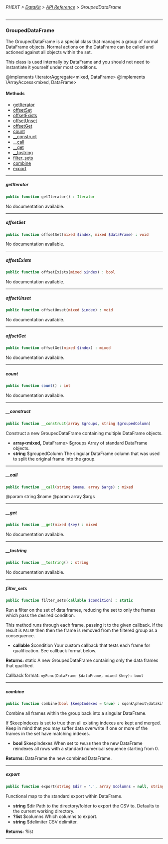 ###### PHEXT > [DataKit](../README.md) > [API Reference](index.md) > GroupedDataFrame
------
### GroupedDataFrame
The GroupedDataFrame is a special class that manages a group of normal DataFrame objects. Normal actions on the DataFrame can be called and actioned against all objects within the set.

This class is used internally by DataFrame and you should not need to instantiate it yourself under most conditions.

@implements \IteratorAggregate<mixed, DataFrame> @implements \ArrayAccess<mixed, DataFrame>
#### Methods
- [getIterator](#getiterator)
- [offsetSet](#offsetset)
- [offsetExists](#offsetexists)
- [offsetUnset](#offsetunset)
- [offsetGet](#offsetget)
- [count](#count)
- [__construct](#__construct)
- [__call](#__call)
- [__get](#__get)
- [__tostring](#__tostring)
- [filter_sets](#filter_sets)
- [combine](#combine)
- [export](#export)

------
##### getIterator
```php
public function getIterator() : Iterator
```
No documentation available.


------
##### offsetSet
```php
public function offsetSet(mixed $index, mixed $dataFrame) : void
```
No documentation available.


------
##### offsetExists
```php
public function offsetExists(mixed $index) : bool
```
No documentation available.


------
##### offsetUnset
```php
public function offsetUnset(mixed $index) : void
```
No documentation available.


------
##### offsetGet
```php
public function offsetGet(mixed $index) : mixed
```
No documentation available.


------
##### count
```php
public function count() : int
```
No documentation available.


------
##### __construct
```php
public function __construct(array $groups, string $groupedColumn) 
```
Construct a new GroupedDataFrame containing multiple DataFrame objects.

- **array<mixed,** DataFrame> $groups Array of standard DataFrame objects.
- **string** $groupedColumn The singular DataFrame column that was used to split the original frame into the group.


------
##### __call
```php
public function __call(string $name, array $args) : mixed
```
@param string $name @param array<mixed> $args


------
##### __get
```php
public function __get(mixed $key) : mixed
```
No documentation available.


------
##### __tostring
```php
public function __tostring() : string
```
No documentation available.


------
##### filter_sets
```php
public function filter_sets(callable $condition) : static
```
Run a filter on the set of data frames, reducing the set to only the frames which pass the desired condition.

This method runs through each frame, passing it to the given callback. If the result is `FALSE` then then the frame is removed from the filtered group as a consequence.

- **callable** $condition Your custom callback that tests each frame for qualification. See callback format below.

**Returns:**  static A new GroupedDataFrame containing only the data frames that qualified.

Callback format: `myFunc(DataFrame $dataFrame, mixed $key): bool`


------
##### combine
```php
public function combine(bool $keepIndexes = true) : sqonk\phext\datakit\DataFrame
```
Combine all frames within the group back into a singular DataFrame.

If $keepIndexes is set to true then all existing indexes are kept and merged. Keep in mind that you may suffer data overwrite if one or more of the frames in the set have matching indexes.

- **bool** $keepIndexes  When set to `FALSE` then the new DataFrame reindexes all rows with a standard numerical sequence starting from 0.

**Returns:**  DataFrame the new combined DataFrame.


------
##### export
```php
public function export(string $dir = '.', array $columns = null, string $delimiter = ',') : ?array
```
Functional map to the standard export within DataFrame.

- **string** $dir Path to the directory/folder to export the CSV to. Defaults to the current working directory.
- **?list<string>** $columns Which columns to export.
- **string** $delimiter CSV delimiter.

**Returns:**  ?list<string>


------
